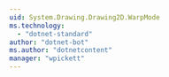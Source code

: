 ```yaml
---
uid: System.Drawing.Drawing2D.WarpMode
ms.technology: 
  - "dotnet-standard"
author: "dotnet-bot"
ms.author: "dotnetcontent"
manager: "wpickett"
---
```

